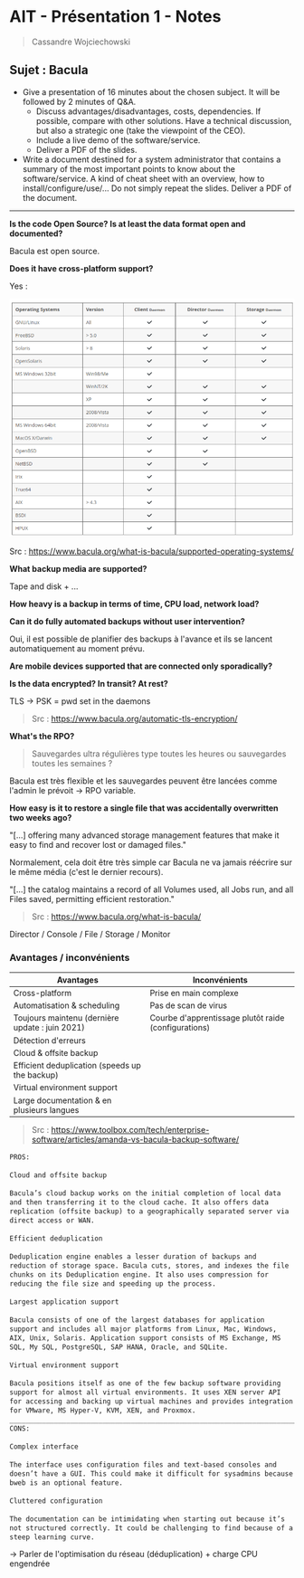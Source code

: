 # AIT - Présentation 1 - Notes

> Cassandre Wojciechowski

## Sujet : Bacula

- Give a presentation of 16 minutes about the chosen subject. It will be followed by 2 minutes of Q&A.
  - Discuss advantages/disadvantages, costs, dependencies. If possible, compare with other solutions. Have a technical discussion, but also a strategic one (take the viewpoint of the CEO).
  - Include a live demo of the software/service.
  - Deliver a PDF of the slides.
- Write a document destined for a system administrator that contains a summary of the most important points to know about the software/service. A kind of cheat sheet with an overview, how to install/configure/use/... Do not simply repeat the slides. Deliver a PDF of the document.

______________________________________

**Is the code Open Source? Is at least the data format open and documented?**

Bacula est open source.

**Does it have cross-platform support?**

Yes : 

![](img/bacula_cross-platform.png)

Src : https://www.bacula.org/what-is-bacula/supported-operating-systems/

**What backup media are supported?**

Tape and disk + ...

**How heavy is a backup in terms of time, CPU load, network load?**



**Can it do fully automated backups without user intervention?**

Oui, il est possible de planifier des backups à l'avance et ils se lancent automatiquement au moment prévu. 

**Are mobile devices supported that are connected only sporadically?**



**Is the data encrypted? In transit? At rest?**

TLS -> PSK = pwd set in the daemons

> Src : https://www.bacula.org/automatic-tls-encryption/

**What's the RPO?**

> Sauvegardes ultra régulières type toutes les heures ou sauvegardes toutes les semaines ?

Bacula est très flexible et les sauvegardes peuvent être lancées comme l'admin le prévoit -> RPO variable. 

**How easy is it to restore a single file that was accidentally overwritten two weeks ago?**

"[...] offering many advanced storage management features that make it easy to find and recover lost or damaged files."

Normalement, cela doit être très simple car Bacula ne va jamais réécrire sur le même média (c'est le dernier recours).

"[...] the catalog maintains a record of all Volumes used, all Jobs run, and all Files saved, permitting efficient restoration."

> Src : https://www.bacula.org/what-is-bacula/



Director / Console / File / Storage / Monitor



### Avantages / inconvénients

| Avantages                                       | Inconvénients                                        |
| ----------------------------------------------- | ---------------------------------------------------- |
| Cross-platform                                  | Prise en main complexe                               |
| Automatisation & scheduling                     | Pas de scan de virus                                 |
| Toujours maintenu (dernière update : juin 2021) | Courbe d'apprentissage plutôt raide (configurations) |
| Détection d'erreurs                             |                                                      |
| Cloud & offsite backup                          |                                                      |
| Efficient deduplication (speeds up the backup)  |                                                      |
| Virtual environment support                     |                                                      |
| Large documentation & en plusieurs langues      |                                                      |

> Src : https://www.toolbox.com/tech/enterprise-software/articles/amanda-vs-bacula-backup-software/

```
PROS: 

Cloud and offsite backup

Bacula’s cloud backup works on the initial completion of local data and then transferring it to the cloud cache. It also offers data replication (offsite backup) to a geographically separated server via direct access or WAN.

Efficient deduplication

Deduplication engine enables a lesser duration of backups and reduction of storage space. Bacula cuts, stores, and indexes the file chunks on its Deduplication engine. It also uses compression for reducing the file size and speeding up the process.

Largest application support

Bacula consists of one of the largest databases for application support and includes all major platforms from Linux, Mac, Windows, AIX, Unix, Solaris. Application support consists of MS Exchange, MS SQL, My SQL, PostgreSQL, SAP HANA, Oracle, and SQLite.

Virtual environment support

Bacula positions itself as one of the few backup software providing support for almost all virtual environments. It uses XEN server API for accessing and backing up virtual machines and provides integration for VMware, MS Hyper-V, KVM, XEN, and Proxmox.
__________________________________________________________________________________________
CONS: 

Complex interface

The interface uses configuration files and text-based consoles and doesn’t have a GUI. This could make it difficult for sysadmins because bweb is an optional feature.

Cluttered configuration

The documentation can be intimidating when starting out because it’s not structured correctly. It could be challenging to find because of a steep learning curve.
```

-> Parler de l'optimisation du réseau (déduplication) + charge CPU engendrée

